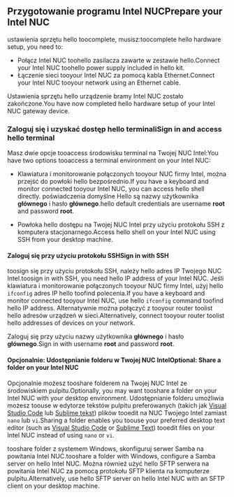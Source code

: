 ## <a name="prepare-your-intel-nuc"></a><span data-ttu-id="02dc1-101">Przygotowanie programu Intel NUC</span><span class="sxs-lookup"><span data-stu-id="02dc1-101">Prepare your Intel NUC</span></span>

<span data-ttu-id="02dc1-102">ustawienia sprzętu hello toocomplete, musisz:</span><span class="sxs-lookup"><span data-stu-id="02dc1-102">toocomplete hello hardware setup, you need to:</span></span>

- <span data-ttu-id="02dc1-103">Połącz Intel NUC toohello zasilacza zawarte w zestawie hello.</span><span class="sxs-lookup"><span data-stu-id="02dc1-103">Connect your Intel NUC toohello power supply included in hello kit.</span></span>
- <span data-ttu-id="02dc1-104">Łączenie sieci tooyour Intel NUC za pomocą kabla Ethernet.</span><span class="sxs-lookup"><span data-stu-id="02dc1-104">Connect your Intel NUC tooyour network using an Ethernet cable.</span></span>

<span data-ttu-id="02dc1-105">Ustawienia sprzętu hello urządzenie bramy Intel NUC zostało zakończone.</span><span class="sxs-lookup"><span data-stu-id="02dc1-105">You have now completed hello hardware setup of your Intel NUC gateway device.</span></span>

### <a name="sign-in-and-access-hello-terminal"></a><span data-ttu-id="02dc1-106">Zaloguj się i uzyskać dostęp hello terminali</span><span class="sxs-lookup"><span data-stu-id="02dc1-106">Sign in and access hello terminal</span></span>

<span data-ttu-id="02dc1-107">Masz dwie opcje tooaccess środowisku terminal na Twojej NUC Intel:</span><span class="sxs-lookup"><span data-stu-id="02dc1-107">You have two options tooaccess a terminal environment on your Intel NUC:</span></span>

- <span data-ttu-id="02dc1-108">Klawiatura i monitorowanie połączonych tooyour NUC firmy Intel, można przejść do powłoki hello bezpośrednio.</span><span class="sxs-lookup"><span data-stu-id="02dc1-108">If you have a keyboard and monitor connected tooyour Intel NUC, you can access hello shell directly.</span></span> <span data-ttu-id="02dc1-109">poświadczenia domyślne Hello są nazwy użytkownika **głównego** i hasło **głównego**.</span><span class="sxs-lookup"><span data-stu-id="02dc1-109">hello default credentials are username **root** and password **root**.</span></span>

- <span data-ttu-id="02dc1-110">Powłoka hello dostępu na Twojej NUC Intel przy użyciu protokołu SSH z komputera stacjonarnego.</span><span class="sxs-lookup"><span data-stu-id="02dc1-110">Access hello shell on your Intel NUC using SSH from your desktop machine.</span></span>

#### <a name="sign-in-with-ssh"></a><span data-ttu-id="02dc1-111">Zaloguj się przy użyciu protokołu SSH</span><span class="sxs-lookup"><span data-stu-id="02dc1-111">Sign in with SSH</span></span>

<span data-ttu-id="02dc1-112">toosign się przy użyciu protokołu SSH, należy hello adres IP Twojego NUC Intel.</span><span class="sxs-lookup"><span data-stu-id="02dc1-112">toosign in with SSH, you need hello IP address of your Intel NUC.</span></span> <span data-ttu-id="02dc1-113">Jeśli klawiatura i monitorowanie połączonych tooyour NUC firmy Intel, użyj hello `ifconfig` adres IP hello toofind polecenia.</span><span class="sxs-lookup"><span data-stu-id="02dc1-113">If you have a keyboard and monitor connected tooyour Intel NUC, use hello `ifconfig` command toofind hello IP address.</span></span> <span data-ttu-id="02dc1-114">Alternatywnie można połączyć z tooyour router toolist hello adresów urządzeń w sieci.</span><span class="sxs-lookup"><span data-stu-id="02dc1-114">Alternatively, connect tooyour router toolist hello addresses of devices on your network.</span></span>

<span data-ttu-id="02dc1-115">Zaloguj się przy użyciu nazwy użytkownika **głównego** i hasło **głównego**.</span><span class="sxs-lookup"><span data-stu-id="02dc1-115">Sign in with username **root** and password **root**.</span></span>

#### <a name="optional-share-a-folder-on-your-intel-nuc"></a><span data-ttu-id="02dc1-116">Opcjonalnie: Udostępnianie folderu w Twojej NUC Intel</span><span class="sxs-lookup"><span data-stu-id="02dc1-116">Optional: Share a folder on your Intel NUC</span></span>

<span data-ttu-id="02dc1-117">Opcjonalnie możesz tooshare folderem na Twojej NUC Intel ze środowiskiem pulpitu.</span><span class="sxs-lookup"><span data-stu-id="02dc1-117">Optionally, you may want tooshare a folder on your Intel NUC with your desktop environment.</span></span> <span data-ttu-id="02dc1-118">Udostępnianie folderu umożliwia możesz toouse w edytorze tekstów pulpitu preferowanych (takich jak [Visual Studio Code](https://code.visualstudio.com/) lub [Sublime tekst](http://www.sublimetext.com/)) plików tooedit na NUC Twojego Intel zamiast `nano` lub `vi`.</span><span class="sxs-lookup"><span data-stu-id="02dc1-118">Sharing a folder enables you toouse your preferred desktop text editor (such as [Visual Studio Code](https://code.visualstudio.com/) or [Sublime Text](http://www.sublimetext.com/)) tooedit files on your Intel NUC instead of using `nano` or `vi`.</span></span>

<span data-ttu-id="02dc1-119">tooshare folder z systemem Windows, skonfiguruj serwer Samba na powitania Intel NUC.</span><span class="sxs-lookup"><span data-stu-id="02dc1-119">tooshare a folder with Windows, configure a Samba server on hello Intel NUC.</span></span> <span data-ttu-id="02dc1-120">Można również użyć hello SFTP serwera na powitania Intel NUC za pomocą protokołu SFTP klienta na komputerze pulpitu.</span><span class="sxs-lookup"><span data-stu-id="02dc1-120">Alternatively, use hello SFTP server on hello Intel NUC with an SFTP client on your desktop machine.</span></span>
